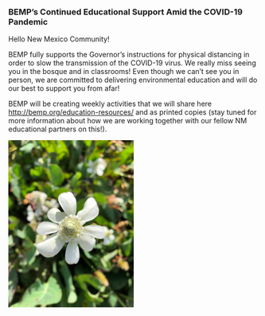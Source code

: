 ### BEMP’s Continued Educational Support Amid the COVID-19 Pandemic

Hello New Mexico Community!

BEMP fully supports the Governor’s instructions for physical distancing in order to slow the transmission of the COVID-19 virus. We really miss seeing you in the bosque and in classrooms!  Even though we can’t see you in person, we are committed to delivering environmental education and will do our best to support you from afar!

BEMP will be creating weekly activities that we will share here http://bemp.org/education-resources/ and as printed copies (stay tuned for more information about how we are working together with our fellow NM educational partners on this!).

<img src="https://github.com/BEMPscience/bemp_education/blob/master/images/IMG_1872(1).jpg" width=50% height=50%>
